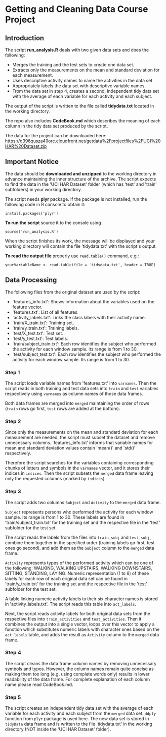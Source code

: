 # Getting and Cleaning Data Course Project


## Introduction

The script **run_analysis.R** deals with two given data sets and does the following:

* Merges the training and the test sets to create one data set.
* Extracts only the measurements on the mean and standard deviation for each measurement.
* Uses descriptive activity names to name the activities in the data set.
* Appropriately labels the data set with descriptive variable names.
* From the data set in step 4, creates a second, independent tidy data set with the average of each variable for each activity and each subject.

The output of the script is written to the file called **tidydata.txt** located in the working directory.

The repo also includes **CodeBook.md** which describes the meaning of each column in the tidy data set produced by the script.

The data for the project can be downloaded here:
https://d396qusza40orc.cloudfront.net/getdata%2Fprojectfiles%2FUCI%20HAR%20Dataset.zip 


## Important Notice

The data should be **downloaded and unzipped** to the working directory in advance maintaining the inner structure of the archive. The script expects to find the data in the 'UCI HAR Dataset' folder (which has 'test' and 'train' subfolders) in your working directory.

The script needs **plyr** package. If the package is not installed, run the following code in R console to obtain it:
```{r}
install.packages('plyr')
```

**To run the script** source it to the console using
```{r}
source('run_analysis.R')
```
When the script finishes its work, the message will be displayed and your working directory will contain the file 'tidydata.txt' with the script's output.

**To read the output file** properly use `read.table()` command, e.g.:
```{r}
yourVariableName <- read.table(file = 'tidydata.txt', header = TRUE)
```

## Data Processing

The following files from the original dataset are used by the script:

* 'features_info.txt': Shows information about the variables used on the feature vector.
* 'features.txt': List of all features.
* 'activity_labels.txt': Links the class labels with their activity name.
* 'train/X_train.txt': Training set.
* 'train/y_train.txt': Training labels.
* 'test/X_test.txt': Test set.
* 'test/y_test.txt': Test labels.
* 'train/subject_train.txt': Each row identifies the subject who performed the activity for each window sample. Its range is from 1 to 30.
* 'test/subject_test.txt': Each row identifies the subject who performed the activity for each window sample. Its range is from 1 to 30.

### Step 1

The script loads variable names from 'features.txt' into `varnames`. Then the script reads in both training and test data sets into `train` and `test` variables respectively using `varnames` as column names of those data frames.

Both data frames are merged into `merged` maintaining the order of rows (`train` rows go first, `test` rows are added at the bottom).

### Step 2

Since only the measurements on the mean and standard deviation for each measurement are needed, the script must subset the dataset and remove unnecessary columns. 'features_info.txt' informs that variable names for mean and standard deviation values contain 'mean()' and 'std()' respectively. 

Therefore the script searches for the variables containing corresponding chunks of letters and symbols in the `varnames` vector, and it stores their indices in `indices`. Then the script subsets the `merged` data frame leaving only the requested columns (marked by `indices`).

### Step 3

The script adds two columns `Subject` and `Activity` to the `merged` data frame.

`Subject` represents persons who performed the activity for each window sample. Its range is from 1 to 30. These labels are found in 'train/subject_train.txt' for the training set and the respective file in the 'test' subfolder for the test set.

The script reads the labels from the files into `train_subj` and `test_subj`, combine them together in the specified order (training labels go first, test ones go second), and add them as the `Subject` column to the `merged` data frame.

`Activity` represents types of the performed activity which can be one of the following: WALKING, WALKING UPSTAIRS, WALKING DOWNSTAIRS, SITTING, STANDING, LAYING. Numeric representation (1 to 6) of these labels for each row of each original data set can be found in 'train/y_train.txt' for the training set and the respective file in the 'test' subfolder for the test set.

A table linking numeric activity labels to their six character names is stored in 'activity_labels.txt'.
The script reads this table into `act_labels`.

Next, the script reads activity labels for both original data sets from the respective files into `train_activities` and `test_activities`. Then it combines the output into a single vector, loops over this vector to apply a function which substitutes numeric labels with character ones based on the `act_labels` table, and adds the result as `Activity` column to the `merged` data frame.

### Step 4

The script cleans the data frame column names by removing unnecessary symbols and typos. However, the column names remain quite concise as making them too long (e.g. using complete words only) results in lower readability of the data frame. For complete explanation of each column name please read CodeBook.md.

### Step 5

The script creates an independent tidy data set with the average of each variable for each activity and each subject from the `merged` data set. `ddply` function from `plyr` package is used here. The new data set is stored in `tidyData` data frame and is written to the file 'tidydata.txt' in the working directory (NOT inside the 'UCI HAR Dataset' folder).



